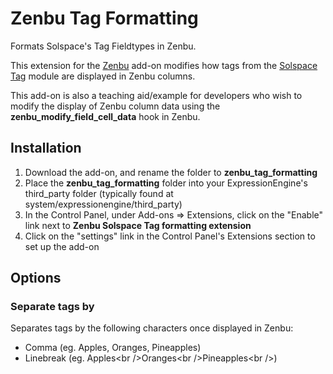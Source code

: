 # Zenbu Tag Formatting
Formats Solspace's Tag Fieldtypes in Zenbu.

This extension for the [Zenbu](http://devot-ee.com/add-ons/zenbu/) add-on modifies how tags from the [Solspace Tag](http://www.solspace.com/docs/addon/c/Tag) module are displayed in Zenbu columns.

This add-on is also a teaching aid/example for developers who wish to modify the display of Zenbu column data using the **zenbu_modify_field_cell_data** hook in Zenbu.

## Installation

1. Download the add-on, and rename the folder to **zenbu_tag_formatting**
2. Place the **zenbu_tag_formatting** folder into your ExpressionEngine's third_party folder (typically found at system/expressionengine/third_party)
3. In the Control Panel, under Add-ons => Extensions, click on the "Enable" link next to **Zenbu Solspace Tag formatting extension**
4. Click on the "settings" link in the Control Panel's Extensions section to set up the add-on

## Options

### Separate tags by

Separates tags by the following characters once displayed in Zenbu:

- Comma (eg. Apples, Oranges, Pineapples)
- Linebreak (eg. Apples&lt;br /&gt;Oranges&lt;br /&gt;Pineapples&lt;br /&gt;)